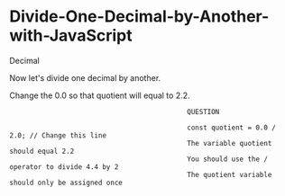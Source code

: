 # Divide-One-Decimal-by-Another-with-JavaScript

Decimal

Now let's divide one decimal by another.

Change the 0.0 so that quotient will equal to 2.2.

                                                QUESTION

                                                const quotient = 0.0 / 2.0; // Change this line
                                                The variable quotient should equal 2.2
                                                You should use the / operator to divide 4.4 by 2
                                                The quotient variable should only be assigned once
